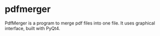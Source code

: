 # pdfmerger
PdfMerger is a program to merge pdf files into one file. It uses graphical interface, built with PyQt4.
